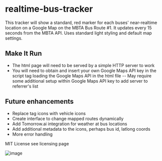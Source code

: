 # realtime-bus-tracker

This tracker will show a standard, red marker for each buses' near-realtime location on a Google Map on the MBTA Bus Route #1. It updates every 15 seconds from the MBTA API. Uses standard light styling and default map settings.

## Make It Run

- The html page will need to be served by a simple HTTP server to work
- You will need to obtain and insert your own Google Maps API key in the script tag loading the Google Maps API in the html file
  -- May require some additional setup within Google Maps API key to add server to referrer's list

## Future enhancements

- Replace tag icons with vehicle icons
- Create interface to change mapped routes dynamically
- Add Tomorrow.ai integration for weather at bus locations
- Add additional metadata to the icons, perhaps bus id, latlong coords
- More error handling

MIT License see licensing page

![image](https://user-images.githubusercontent.com/11213335/232378407-6d909c4c-35bb-4837-b371-8258af06a9c0.png)
